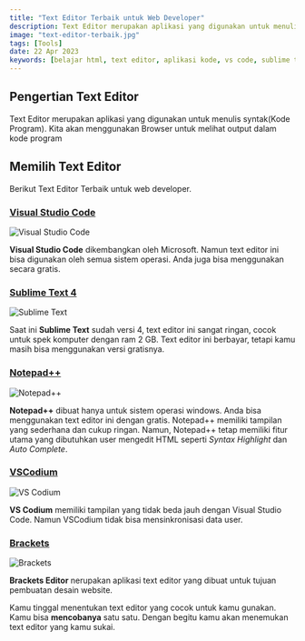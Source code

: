 ```yaml
---
title: "Text Editor Terbaik untuk Web Developer"
description: Text Editor merupakan aplikasi yang digunakan untuk menulis kode program.
image: "text-editor-terbaik.jpg"
tags: [Tools]
date: 22 Apr 2023
keywords: [belajar html, text editor, aplikasi kode, vs code, sublime text, brackets]
---
```


## Pengertian Text Editor

Text Editor merupakan aplikasi yang digunakan untuk menulis syntak(Kode Program). Kita akan menggunakan Browser untuk melihat output dalam kode program

## Memilih Text Editor

Berikut Text Editor Terbaik untuk web developer.

### <a href="https://code.visualstudio.com/" target="_blank">Visual Studio Code</a>

![Visual Studio Code](/images/vscode.png)

**Visual Studio Code** dikembangkan oleh Microsoft. Namun text editor ini bisa digunakan oleh semua sistem operasi. Anda juga bisa menggunakan secara gratis.

### <a href="https://www.sublimetext.com" target="_blank">Sublime Text 4</a>

![Sublime Text](/images/sublime4.png)

Saat ini **Sublime Text** sudah versi 4, text editor ini sangat ringan, cocok untuk spek komputer dengan ram 2 GB. Text editor ini berbayar, tetapi kamu masih bisa menggunakan versi gratisnya.

### <a href="https://notepad-plus-plus.org/downloads/" target="_blank">Notepad++</a>

![Notepad++](/images/notepad.png)

**Notepad++** dibuat hanya untuk sistem operasi windows. Anda bisa menggunakan text editor ini dengan gratis. Notepad++ memiliki tampilan yang sederhana dan cukup ringan. Namun, Notepad++ tetap memiliki fitur utama yang dibutuhkan user mengedit HTML seperti _Syntax Highlight_ dan _Auto Complete_.

### <a href="https://vscodium.com/" target="_blank">VSCodium</a>

![VS Codium](/images/vscodium.png)

**VS Codium** memiliki tampilan yang tidak beda jauh dengan Visual Studio Code. Namun VSCodium tidak bisa mensinkronisasi data user.

### <a href="https://brackets.io/" target="_blank">Brackets</a>

![Brackets](/images/brackets.png)

**Brackets Editor** nerupakan aplikasi text editor yang dibuat untuk tujuan pembuatan desain website.

Kamu tinggal menentukan text editor yang cocok untuk kamu gunakan. Kamu bisa **mencobanya** satu satu. Dengan begitu kamu akan menemukan text editor yang kamu sukai.
